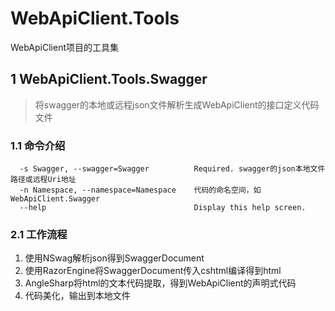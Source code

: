 # WebApiClient.Tools
WebApiClient项目的工具集

## 1 WebApiClient.Tools.Swagger
> 将swagger的本地或远程json文件解析生成WebApiClient的接口定义代码文件

### 1.1 命令介绍
```
  -s Swagger, --swagger=Swagger          Required. swagger的json本地文件路径或远程Uri地址
  -n Namespace, --namespace=Namespace    代码的命名空间，如WebApiClient.Swagger
  --help                                 Display this help screen.
```
### 2.1 工作流程
1. 使用NSwag解析json得到SwaggerDocument
2. 使用RazorEngine将SwaggerDocument传入cshtml编译得到html
3. AngleSharp将html的文本代码提取，得到WebApiClient的声明式代码
4. 代码美化，输出到本地文件
